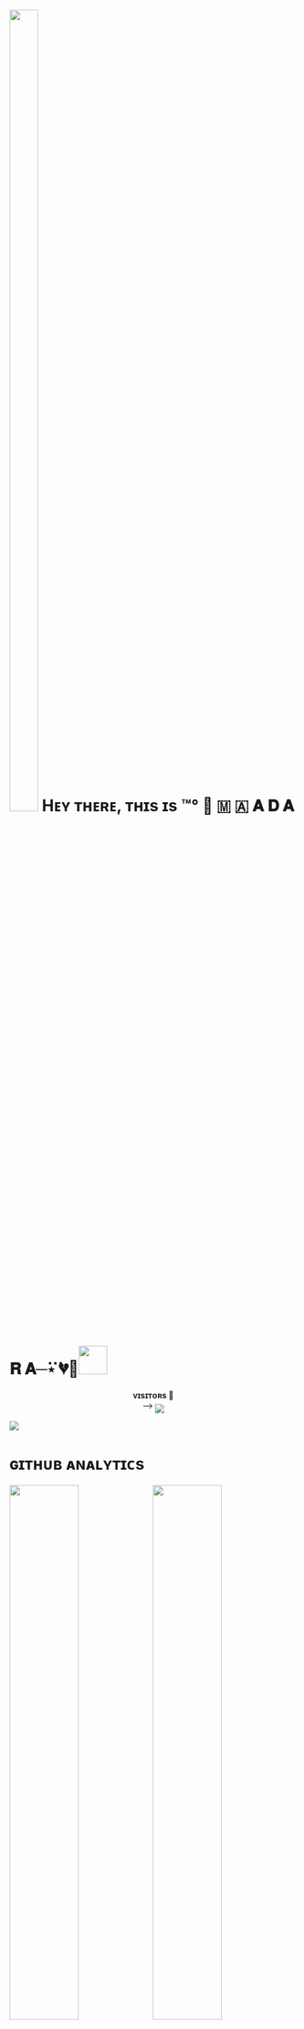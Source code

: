 <h1> <img  style="align-item" :"center" src="https://te.legra.ph/file/7c59e386554f60f9d5ae6.jpg" width="50px" height="60%"> Hᴇʏ ᴛʜᴇʀᴇ, ᴛʜɪs ɪs  ™°‌ 🫧 🇲 🇦 𝐀 𝐃 𝐀 𝐑 𝐀─‌⃛⋆ 💔💏<img src="https://media.giphy.com/media/12oufCB0MyZ1Go/giphy.gif" width="50"></h1>
<p align="center">
    <b>ᴠɪsɪᴛᴏʀs 👀</b><br>
 -->    <img align="middle" src="https://profile-counter.glitch.me/Madara1188/count.svg" />
</p> 

[<img src="https://telegra.ph//file/4ced7e4a672638ac5c75e.jpg"/>](https://github.com/Madara1188)



<h1> ɢɪᴛʜᴜʙ ᴀɴᴀʟʏᴛɪᴄs </h1>

[<img src="https://github-readme-stats.vercel.app/api?username=Madara1188&count_private=true&show_icons=true&theme=chartreuse-dark&custom_title=What%27s+the+craic?&include_all_commits=true&hide_border=true&bg_color=000000" width="49%">](https://github.com/Madara1188)  [<img src="https://github-readme-streak-stats.herokuapp.com/?user=Madara1188&theme=chartreuse-dark&hide_border=True&bg_color=000000" width="49%">](https://github.com/Madara1188)

[<img src="https://github.com/Madara1188/Madara1188/blob/master/resources/hr.gif"/>](https://github.com/Madara1188)

<h1> <img src="(https://te.legra.ph/file/1f5f400d5a16ae3a89343.jpg)" width="70px" style="border-radius: 50%"> ᴄᴏɴᴛᴀᴄᴛ ᴍᴇ </h1>

[<img src="https://te.legra.ph/file/3f6810f790713b26fe826.jpg" width="60px">](https://tg://openmessage?user_id=5059737154) [<img src="https://te.legra.ph/file/2a7a17fc66a8f5fe785c3.jpg" width="60px">](https://github.com/Madara1188) 







## Connect with Me

[![Github](https://img.shields.io/badge/-Github-181717?style=for-the-badge&logo=Github&logoColor=white)](https://github.com/Madara1188)
[![Telegram](https://img.shields.io/badge/Telegram-2CA5E0?style=for-the-badge&logo=telegram&logoColor=white)](https://telegram.me/MADARA_BOT_WORLD)

## My Stats

![GitHub stats](https://github-readme-stats.vercel.app/api?username=Madara1188&show_icons=true&theme=radical)
![Top Languages](https://github-readme-stats.vercel.app/api/top-langs/?username=Madara1188&layout=compact&theme=midnight-purple&hide=Css)

![Visitors](https://visitor-badge.laobi.icu/badge?page_id=Madara1188)￼Enter

<p align="center"><img src="https://thumbs.gfycat.com/GoodnaturedFondGaur-size_restricted.gif" alt="Synthwave" height="300" width="500"></p>
<!---
Madara1188/Madara1188 is a ✨ special ✨ repository because its README.md (this file) appears on your GitHub profile.
Madara1188/Madara1188 is a ✨ special ✨ repository because its README.md (this file) appears on your GitHub profile.
- 🔭 I’m currently working on ...
- 🌱 I’m currently learning ...
- 👯 I’m looking to collaborate on ...
- 🤔 I’m looking for help with ...
- 💬 Ask me about ...
- 📫 How to reach me: ...
- 😄 Pronouns: ...
- ⚡ Fun fact: ...
-->
